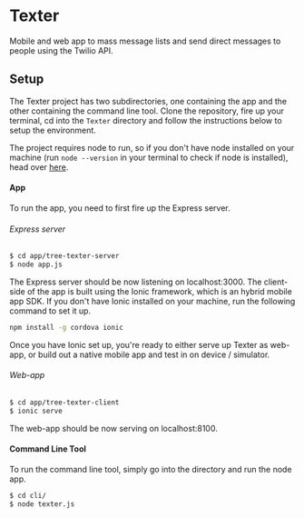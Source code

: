 # Texter

Mobile and web app to mass message lists and send direct messages to people using the Twilio API.


 
## Setup
The Texter project has two subdirectories, one containing the app and the other containing the command line tool. Clone the repository, fire up your terminal, cd into the `Texter` directory and follow the instructions below to setup the environment.

The project requires node to run, so if you don't have node installed on your machine (run `node --version` in your terminal to check if node is installed), head over [here](https://nodejs.org/download/). 


#### App
To run the app, you need to first fire up the Express server.
###### Express server
```bash
$ cd app/tree-texter-server
$ node app.js
```
The Express server should be now listening on localhost:3000.
The client-side of the app is built using the Ionic framework, which is an hybrid mobile app SDK. If you don't have Ionic installed on your machine, run the following command to set it up.
```bash
npm install -g cordova ionic
```
Once you have Ionic set up, you're ready to either serve up Texter as web-app, or build out a native mobile app and test in on device / simulator.
###### Web-app
```bash
$ cd app/tree-texter-client
$ ionic serve
```
The web-app should be now serving on localhost:8100.

#### Command Line Tool
To run the command line tool, simply go into the directory and run the node app.
```bash
$ cd cli/
$ node texter.js
```
